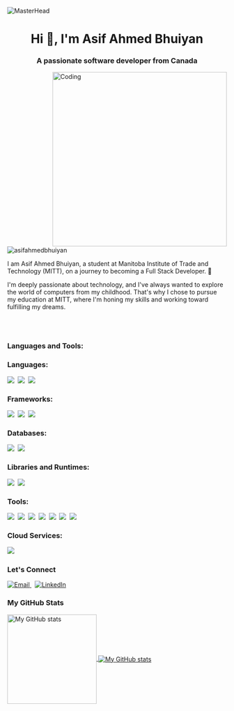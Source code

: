 ![MasterHead](https://hbr.org/resources/images/article_assets/2021/06/Jun21_26_1221368566_1159233041_1219183183.gif)

<h1 align="center">Hi 👋, I'm Asif Ahmed Bhuiyan</h1>
<h3 align="center">A passionate software developer from Canada</h3>

<img align="right" alt="Coding" width="400" src="https://cdn.dribbble.com/users/1162077/screenshots/3848914/programmer.gif">

<p align="left"> 
  <img src="https://komarev.com/ghpvc/?username=asifahmedbhuiyan&label=Profile%20views&color=0e75b6&style=flat" alt="asifahmedbhuiyan" />
</p>

<p align="left">I am Asif Ahmed Bhuiyan, a student at Manitoba Institute of Trade and Technology (MITT), on a journey to becoming a Full Stack Developer. 🚀</p>

<p align="left">I'm deeply passionate about technology, and I've always wanted to explore the world of computers from my childhood. That's why I chose to pursue my education at MITT, where I'm honing my skills and working toward fulfilling my dreams.</p>
<br></br>
<h3 align="left">Languages and Tools:</h3>
<p align="left">
<h3 align="left">Languages:</h3>
<p align="left">
  <img src="https://img.shields.io/badge/code-C%23-informational?style=for-the-badge&logo=csharp&logoColor=white&color=2aa889"/>&nbsp;
  <img src="https://img.shields.io/badge/code-Javascript-informational?style=for-the-badge&logo=javascript&logoColor=white&color=2aa889"/>&nbsp;
  <img src="https://img.shields.io/badge/web-HTML%2FCSS-informational?style=for-the-badge&logo=html5&logoColor=white&color=2aa889"/>&nbsp;
</p>

<h3 align="left">Frameworks:</h3>
<p align="left">
  <img src="https://img.shields.io/badge/framework-.NET%20Core-informational?style=for-the-badge&logo=.net&logoColor=white&color=2aa889"/>&nbsp;
  <img src="https://img.shields.io/badge/framework-ASP.NET%20MVC-informational?style=for-the-badge&logo=mvc&logoColor=white&color=2aa889"/>&nbsp;
  <img src="https://img.shields.io/badge/framework-Entity%20Framework-informational?style=for-the-badge&logo=.net&logoColor=white&color=2aa889"/>&nbsp;
</p>

<h3 align="left">Databases:</h3>
<p align="left">
  <img src="https://img.shields.io/badge/database-SQL-informational?style=for-the-badge&logo=sql&logoColor=white&color=2aa889"/>&nbsp;
  <img src="https://img.shields.io/badge/database-SQL%20Server-informational?style=for-the-badge&logo=sql&logoColor=white&color=2aa889"/>&nbsp;
</p>

<h3 align="left">Libraries and Runtimes:</h3>
<p align="left">
  <img src="https://img.shields.io/badge/library-React.js-informational?style=for-the-badge&logo=react&logoColor=white&color=2aa889"/>&nbsp;
  <img src="https://img.shields.io/badge/runtime-Node.js-informational?style=for-the-badge&logo=node.js&logoColor=white&color=2aa889"/>&nbsp;
</p>

<h3 align="left">Tools:</h3>
<p align="left">
  <img src="https://img.shields.io/badge/tool-Visual%20Studio-informational?style=for-the-badge&logo=visualstudio&logoColor=white&color=2aa889"/>&nbsp;
  <img src="https://img.shields.io/badge/tool-VSCode-informational?style=for-the-badge&logo=visualstudiocode&logoColor=white&color=2aa889"/>&nbsp;
  <img src="https://img.shields.io/badge/tool-Azure%20Data%20Studio-informational?style=for-the-badge&logo=azuredatastudio&logoColor=white&color=2aa889"/>&nbsp;
  <img src="https://img.shields.io/badge/tool-NuGet-informational?style=for-the-badge&logo=nuget&logoColor=white&color=2aa889"/>&nbsp;
  <img src="https://img.shields.io/badge/tool-NPM-informational?style=for-the-badge&logo=npm&logoColor=white&color=2aa889"/>&nbsp;
  <img src="https://img.shields.io/badge/tool-Git-informational?style=for-the-badge&logo=git&logoColor=white&color=2aa889"/>&nbsp;
  <img src="https://img.shields.io/badge/tool-GitHub-informational?style=for-the-badge&logo=github&logoColor=white&color=2aa889"/>&nbsp;
</p>

<h3 align="left">Cloud Services:</h3>
<p align="left">
  <img src="https://img.shields.io/badge/cloud-Microsoft%20Azure-informational?style=for-the-badge&logo=microsoftazure&logoColor=white&color=2aa889"/>&nbsp;
</p>


</p>



<h3 align="left">Let's Connect</h3>
<p align="left">
  <a href="mailto:asifbhuiyan132@gmail.com">
    <img src="https://img.shields.io/badge/Email-asifbhuiyan132%40gmail.com-2aa889?style=for-the-badge&logo=gmail&logoColor=white" alt="Email">
  </a>&nbsp;
  <a href="https://www.linkedin.com/in/asif-ahmed-bhuiyan-75136912a/">
    <img src="https://img.shields.io/badge/LinkedIn-Asif%20Ahmed%20Bhuiyan-2aa889?style=for-the-badge&logo=linkedin&logoColor=white" alt="LinkedIn">
  </a>
</p>


<h3 align="left">My GitHub Stats</h3>
<a href="https://github.com/AsifAhmedBhuiyan">
  <img height="205px" align="center" src="https://github-readme-stats.vercel.app/api?username=AsifAhmedBhuiyan&theme=vue&show_icons=true" alt="My GitHub stats" />
</a>

<a href="https://github.com/AsifAhmedBhuiyan">
  <img align="center" src="https://github-readme-stats.vercel.app/api/top-langs/?username=AsifAhmedBhuiyan&theme=vue&hide=Ruby&show_icons=true&langs_count=6" alt="My GitHub stats"/>
</a>

